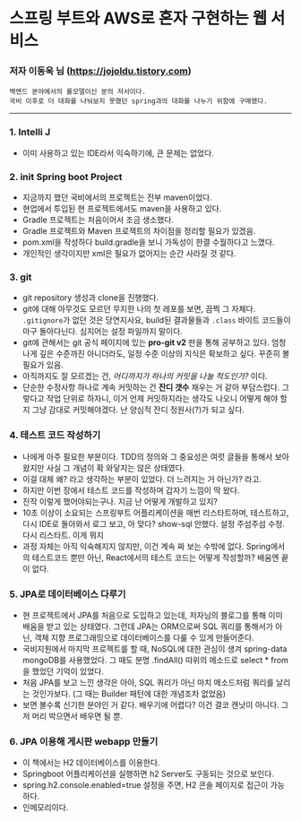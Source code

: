# 스프링 부트와 AWS로 혼자 구현하는 웹 서비스
### 저자 이동욱 님 (https://jojoldu.tistory.com)

    백엔드 분야에서의 롤모델이신 분의 저서이다.
    국비 이후로 더 대화를 나눠보지 못했던 spring과의 대화를 나누기 위함에 구매했다.
  
---
### 1. Intelli J
- 이미 사용하고 있는 IDE라서 익숙하기에, 큰 문제는 없었다.
  
### 2. init Spring boot Project
- 지금까지 했던 국비에서의 프로젝트는 전부 maven이었다.
- 현업에서 투입된 현 프로젝트에서도 maven을 사용하고 있다.
- Gradle 프로젝트는 처음이어서 조금 생소했다.
- Gradle 프로젝트와 Maven 프로젝트의 차이점을 정리할 필요가 있겠음.
- pom.xml을 작성하다 build.gradle을 보니 가독성이 한결 수월하다고 느꼈다.
- 개인적인 생각이지만 xml은 필요가 없어지는 순간 사라질 것 같다.
  
### 3. git
- git repository 생성과 clone을 진행했다.
- git에 대해 아무것도 모르던 무지한 나의 첫 레포를 보면, 끔찍 그 자체다. `.gitignore`가 없던 것은 당연지사요, 
build된 결과물들과 `.class` 바이트 코드들이 마구 돌아다닌다. 심지어는 설정 파일까지 말이다.  
- git에 관해서는 git 공식 페이지에 있는 **pro-git v2** 판을 통해 공부하고 있다. 엄청나게 깊은 수준까진 아니더라도,
일정 수준 이상의 지식은 확보하고 싶다. 꾸준히 볼 필요가 있음.
- 아직까지도 잘 모르겠는 건, *어디까지가 하나의 커밋을 나눌 척도인가?* 이다.
- 단순한 수정사항 하나로 계속 커밋하는 건 **잔디 갯수** 채우는 거 같아 부담스럽다. 그렇다고 작업 단위로 하자니, 
  이거 언제 커밋하지라는 생각도 나오니 어떻게 해야 할 지 그냥 감대로 커밋해야겠다. 난 양심적 잔디 정원사(?)가 되고 싶다.
  
### 4. 테스트 코드 작성하기
- 나에게 아주 필요한 부분이다. TDD의 정의와 그 중요성은 여럿 글들을 통해서 보아왔지만 사실 그 개념이 확 와닿지는 않은 상태였다.
- 이걸 대체 왜? 라고 생각하는 부분이 있었다. 더 느려지는 거 아닌가? 라고.
- 하지만 이번 장에서 테스트 코드를 작성하며 갑자기 느낌이 딱 왔다.
- 진작 이렇게 했어야되는구나. 지금 난 어떻게 개발하고 있지?
- 10초 이상이 소요되는 스프링부트 어플리케이션을 매번 리스타트하며, 테스트하고, 다시 IDE로 돌아와서 로그 보고,
아 맞다? show-sql 안했다. 설정 주섬주섬 수정. 다시 리스타트. 이게 뭐지
- 과정 자체는 아직 익숙해지지 않지만, 이건 계속 짜 보는 수밖에 없다. Spring에서의 테스트코드 뿐만 아닌, 
  React에서의 테스트 코드는 어떻게 작성할까? 배움엔 끝이 없다.
  
### 5. JPA로 데이터베이스 다루기
- 현 프로젝트에서 JPA를 처음으로 도입하고 있는데, 저자님의 블로그를 통해 이미 배움을 받고 있는 상태였다. 
  그런데 JPA는 ORM으로써 SQL 쿼리를 통해서가 아닌, 객체 지향 프로그래밍으로 데이터베이스를 다룰 수 있게 만들어준다.
- 국비지원에서 마지막 프로젝트를 할 때, NoSQL에 대한 관심이 생겨 spring-data mongoDB를 사용했었다. 
  그 때도 분명 .findAll() 따위의 메소드로 select * from을 했었던 기억이 있었다.
- 처음 JPA를 보고 느낀 생각은 아아, SQL 쿼리가 아닌 마치 메소드처럼 쿼리를 날리는 것인가보다. 
  (그 때는 Builder 패턴에 대한 개념조차 없었음)
- 보면 볼수록 신기한 분야인 거 같다. 배우기에 어렵다? 이건 결코 캔낫이 아니다. 그저 머리 박으면서 배우면 될 뿐.

### 6. JPA 이용해 게시판 webapp 만들기
- 이 책에서는 H2 데이터베이스를 이용한다.
- Springboot 어플리케이션을 실행하면 h2 Server도 구동되는 것으로 보인다.
- spring.h2.console.enabled=true 설정을 주면, H2 콘솔 페이지로 접근이 가능하다.
- 인메모리이다.
